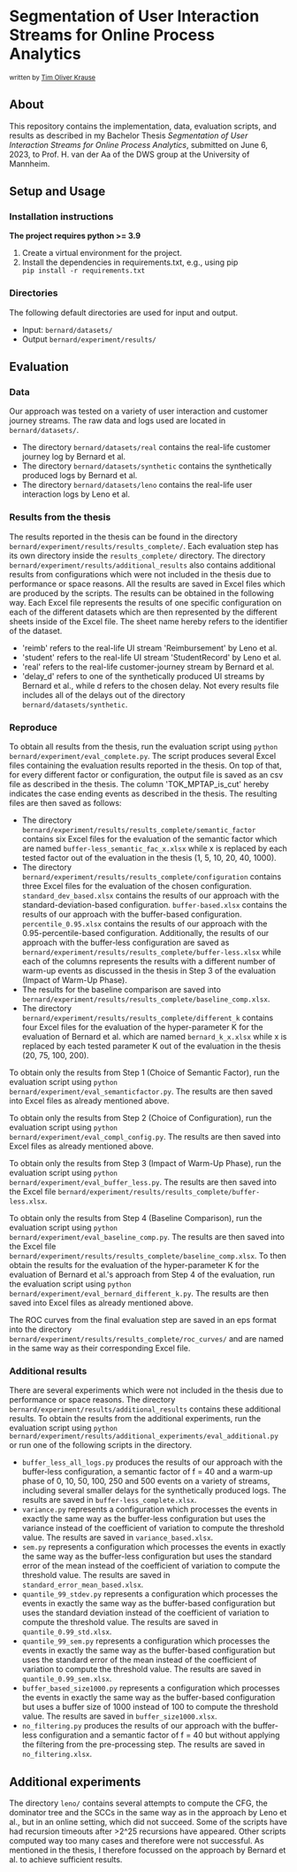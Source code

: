 # Segmentation of User Interaction Streams for Online Process Analytics

<sub>
written by <a href="mailto:tim.krause@students.uni-mannheim.de">Tim Oliver Krause</a><br />
</sub>

## About
This repository contains the implementation, data, evaluation scripts, and results as described in my Bachelor Thesis <i>Segmentation of User Interaction Streams for Online Process Analytics</i>, submitted on June 6, 2023, to Prof. H. van der Aa of the DWS group at the University of Mannheim.

## Setup and Usage

### Installation instructions
**The project requires python >= 3.9**

1. Create a virtual environment for the project.
2. Install the dependencies in requirements.txt, e.g., using pip <code> pip install -r requirements.txt </code>

### Directories
The following default directories are used for input and output.

* Input: <code>bernard/datasets/</code>
* Output <code>bernard/experiment/results/</code>

## Evaluation
### Data
Our approach was tested on a variety of user interaction and customer journey streams. The raw data and logs used are located in <code>bernard/datasets/</code>.

* The directory <code>bernard/datasets/real</code> contains the real-life customer journey log by Bernard et al.
* The directory <code>bernard/datasets/synthetic</code> contains the synthetically produced logs by Bernard et al.
* The directory <code>bernard/datasets/leno</code> contains the real-life user interaction logs by Leno et al.

### Results from the thesis
The results reported in the thesis can be found in the directory <code>bernard/experiment/results/results_complete/</code>. Each evaluation step has its own directory inside the <code>results_complete/</code> directory. The directory <code>bernard/experiment/results/additional_results</code> also contains additional results from configurations which were not included in the thesis due to performance or space reasons. All the results are saved in Excel files which are produced by the scripts. The results can be obtained in the following way. Each Excel file represents the results of one specific configuration on each of the different datasets which are then represented by the different sheets inside of the Excel file. The sheet name hereby refers to the identifier of the dataset.
* 'reimb' refers to the real-life UI stream 'Reimbursement' by Leno et al.
* 'student' refers to the real-life UI stream 'StudentRecord' by Leno et al.
* 'real' refers to the real-life customer-journey stream by Bernard et al.
* 'delay_d' refers to one of the synthetically produced UI streams by Bernard et al., while d refers to the chosen delay. Not every results file includes all of the delays out of the directory <code>bernard/datasets/synthetic</code>.

### Reproduce
To obtain all results from the thesis, run the evaluation script using <code>python bernard/experiment/eval_complete.py</code>. The script produces several Excel files containing the evaluation results reported in the thesis. On top of that, for every different factor or configuration, the output file is saved as an csv file as described in the thesis. The column 'TOK_MPTAP_is_cut' hereby indicates the case ending events as described in the thesis. The resulting files are then saved as follows:
* The directory <code>bernard/experiment/results/results_complete/semantic_factor</code> contains six Excel files for the evaluation of the semantic factor which are named <code>buffer-less_semantic_fac_x.xlsx</code> while x is replaced by each tested factor out of the evaluation in the thesis (1, 5, 10, 20, 40, 1000).
* The directory <code>bernard/experiment/results/results_complete/configuration</code> contains three Excel files for the evaluation of the chosen configuration. <code>standard_dev_based.xlsx</code> contains the results of our approach with the standard-deviation-based configuration. <code>buffer-based.xlsx</code> contains the results of our approach with the buffer-based configuration. <code>percentile_0.95.xlsx</code> contains the results of our approach with the 0.95-percentile-based configuration. Additionally, the results of our approach with the buffer-less configuration are saved as <code>bernard/experiment/results/results_complete/buffer-less.xlsx</code> while each of the columns represents the results with a different number of warm-up events as discussed in the thesis in Step 3 of the evaluation (Impact of Warm-Up Phase).
* The results for the baseline comparison are saved into <code>bernard/experiment/results/results_complete/baseline_comp.xlsx</code>.
* The directory <code>bernard/experiment/results/results_complete/different_k</code> contains four Excel files for the evaluation of the hyper-parameter K for the evaluation of Bernard et al. which are named <code>bernard_k_x.xlsx</code> while x is replaced by each tested parameter K out of the evaluation in the thesis (20, 75, 100, 200).

To obtain only the results from Step 1 (Choice of Semantic Factor), run the evaluation script using <code>python bernard/experiment/eval_semanticfactor.py</code>. The results are then saved into Excel files as already mentioned above.

To obtain only the results from Step 2 (Choice of Configuration), run the evaluation script using <code>python bernard/experiment/eval_compl_config.py</code>. The results are then saved into Excel files as already mentioned above.

To obtain only the results from Step 3 (Impact of Warm-Up Phase), run the evaluation script using <code>python bernard/experiment/eval_buffer_less.py</code>. The results are then saved into the Excel file <code>bernard/experiment/results/results_complete/buffer-less.xlsx</code>.

To obtain only the results from Step 4 (Baseline Comparison), run the evaluation script using <code>python bernard/experiment/eval_baseline_comp.py</code>. The results are then saved into the Excel file <code>bernard/experiment/results/results_complete/baseline_comp.xlsx</code>. To then obtain the results for the evaluation of the hyper-parameter K for the evaluation of Bernard et al.'s approach from Step 4 of the evaluation, run the evaluation script using <code>python bernard/experiment/eval_bernard_different_k.py</code>. The results are then saved into Excel files as already mentioned above.

The ROC curves from the final evaluation step are saved in an eps format into the directory <code>bernard/experiment/results/results_complete/roc_curves/</code> and are named in the same way as their corresponding Excel file.

### Additional results

There are several experiments which were not included in the thesis due to performance or space reasons. The directory <code>bernard/experiment/results/additional_results</code> contains these additional results. To obtain the results from the additional experiments, run the evaluation script using <code>python bernard/experiment/results/additional_experiments/eval_additional.py</code> or run one of the following scripts in the directory.
* <code>buffer_less_all_logs.py</code> produces the results of our approach with the buffer-less configuration, a semantic factor of f = 40 and a warm-up phase of 0, 10, 50, 100, 250 and 500 events on a variety of streams, including several smaller delays for the synthetically produced logs. The results are saved in <code>buffer-less_complete.xlsx</code>.
* <code>variance.py</code> represents a configuration which processes the events in exactly the same way as the buffer-less configuration but uses the variance instead of the coefficient of variation to compute the threshold value. The results are saved in <code>variance_based.xlsx</code>.
* <code>sem.py</code> represents a configuration which processes the events in exactly the same way as the buffer-less configuration but uses the standard error of the mean instead of the coefficient of variation to compute the threshold value. The results are saved in <code>standard_error_mean_based.xlsx</code>.
* <code>quantile_99_stdev.py</code> represents a configuration which processes the events in exactly the same way as the buffer-based configuration but uses the standard deviation instead of the coefficient of variation to compute the threshold value. The results are saved in <code>quantile_0.99_std.xlsx</code>.
* <code>quantile_99_sem.py</code> represents a configuration which processes the events in exactly the same way as the buffer-based configuration but uses the standard error of the mean instead of the coefficient of variation to compute the threshold value. The results are saved in <code>quantile_0.99_sem.xlsx</code>.
* <code>buffer_based_size1000.py</code> represents a configuration which processes the events in exactly the same way as the buffer-based configuration but uses a buffer size of 1000 instead of 100 to compute the threshold value. The results are saved in <code>buffer_size1000.xlsx</code>.
* <code>no_filtering.py</code> produces the results of our approach with the buffer-less configuration and a semantic factor of f = 40 but without applying the filtering from the pre-processing step. The results are saved in <code>no_filtering.xlsx</code>.

## Additional experiments
The directory <code>leno/</code> contains several attempts to compute the CFG, the dominator tree and the SCCs in the same way as in the approach by Leno et al., but in an online setting, which did not succeed. Some of the scripts have had recursion timeouts after >2^25 recursions have appeared. Other scripts computed way too many cases and therefore were not successful. As mentioned in the thesis, I therefore focussed on the approach by Bernard et al. to achieve sufficient results.
